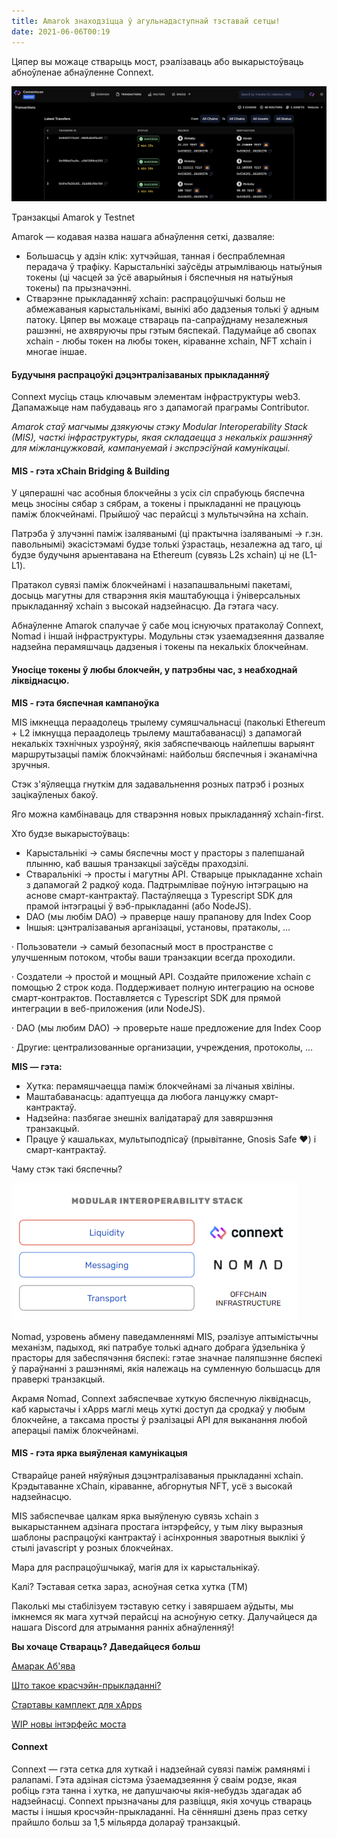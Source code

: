 ```yaml
---
title: Amarok знаходзіцца ў агульнадаступнай тэставай сетцы!
date: 2021-06-06T00:19
---
```

  

Цяпер вы можаце стварыць мост, рэалізаваць або выкарыстоўваць абноўленае абнаўленне Connext.


![](/blog/20/1.png)

Транзакцыі Amarok у Testnet

Amarok — кодавая назва нашага абнаўлення сеткі, дазваляе:

*   Большасць у адзін клік: хутчэйшая, танная і беспраблемная перадача ў трафіку. Карыстальнікі заўсёды атрымліваюць натыўныя токены (ці часцей за ўсё аварыйныя і бяспечныя ня натыўныя токены) па прызначэнні.
*   Стварэнне прыкладанняў xchain: распрацоўшчыкі больш не абмежаваныя карыстальнікамі, вынікі або дадзеныя толькі ў адным патоку. Цяпер вы можаце ствараць па-сапраўднаму незалежныя рашэнні, не ахвяруючы пры гэтым бяспекай. Падумайце аб свопах xchain - любы токен на любы токен, кіраванне xchain, NFT xchain і многае іншае.

#### Будучыня распрацоўкі дэцэнтралізаваных прыкладанняў

Connext мусіць стаць ключавым элементам інфраструктуры web3. Дапамажыце нам пабудаваць яго з дапамогай праграмы Contributor.

_Amarok стаў магчымы дзякуючы стэку Modular Interoperability Stack (MIS), часткі інфраструктуры, якая складаецца з некалькіх рашэнняў для міжланцужковай, кампануемай і экспрэсіўнай камунікацыі._

#### MIS - гэта xChain Bridging & Building

У цяперашні час асобныя блокчейны з усіх сіл спрабуюць бяспечна мець зносіны сябар з сябрам, а токены і прыкладанні не працуюць паміж блокчейнамі. Прыйшоў час перайсці з мультычэйна на xchain.

Патрэба ў злучэнні паміж ізаляванымі (ці практычна ізаляванымі → г.зн. павольнымі) экасістэмамі будзе толькі ўзрастаць, незалежна ад таго, ці будзе будучыня арыентавана на Ethereum (сувязь L2s xchain) ці не (L1-L1).

Пратакол сувязі паміж блокчейнамі і назапашвальнымі пакетамі, досыць магутны для стварэння якія маштабуюцца і ўніверсальных прыкладанняў xchain з высокай надзейнасцю. Да гэтага часу.

Абнаўленне Amarok спалучае ў сабе моц існуючых пратаколаў Connext, Nomad і іншай інфраструктуры. Модульны стэк узаемадзеяння дазваляе надзейна перамяшчаць дадзеныя і токены па некалькіх блокчейнам.

#### Уносіце токены ў любы блокчейн, у патрэбны час, з неабходнай ліквіднасцю.

**MIS - гэта бяспечная кампаноўка**

MIS імкнецца пераадолець трылему сумяшчальнасці (паколькі Ethereum + L2 імкнуцца пераадолець трылему маштабаванасці) з дапамогай некалькіх тэхнічных узроўняў, якія забяспечваюць найлепшы варыянт маршрутызацыі паміж блокчэйнамі: найбольш бяспечныя і эканамічна зручныя.

Стэк з'яўляецца гнуткім для задавальнення розных патрэб і розных зацікаўленых бакоў.

Яго можна камбінаваць для стварэння новых прыкладанняў xchain-first.

Хто будзе выкарыстоўваць:

*   Карыстальнікі → самы бяспечны мост у прасторы з палепшанай плынню, каб вашыя транзакцыі заўсёды праходзілі.
*   Стваральнікі → просты і магутны API. Стварыце прыкладанне xchain з дапамогай 2 радкоў кода. Падтрымлівае поўную інтэграцыю на аснове смарт-кантрактаў. Пастаўляецца з Typescript SDK для прамой інтэграцыі ў вэб-прыкладанні (або NodeJS).
*   DAO (мы любім DAO) → праверце нашу прапанову для Index Coop
*   Іншыя: цэнтралізаваныя арганізацыі, установы, пратаколы, …

· Пользователи → самый безопасный мост в пространстве с улучшенным потоком, чтобы ваши транзакции всегда проходили.

· Создатели → простой и мощный API. Создайте приложение xchain с помощью 2 строк кода. Поддерживает полную интеграцию на основе смарт-контрактов. Поставляется с Typescript SDK для прямой интеграции в веб-приложения (или NodeJS).

· DAO (мы любим DAO) → проверьте наше предложение для Index Coop

· Другие: централизованные организации, учреждения, протоколы, …

**MIS — гэта:**

*   Хутка: перамяшчаецца паміж блокчейнамі за лічаныя хвіліны.
*   Маштабаванасць: адаптуецца да любога ланцужку смарт-кантрактаў.
*   Надзейна: пазбягае знешніх валідатараў для завяршэння транзакцый.
*   Працуе ў кашальках, мультыподпісаў (прывітанне, Gnosis Safe ❤) і смарт-кантрактаў.

Чаму стэк такі бяспечны?

![](/blog/20/2.png)

Nomad, узровень абмену паведамленнямі MIS, рэалізуе аптымістычны механізм, падыход, які патрабуе толькі аднаго добрага ўдзельніка ў прасторы для забеспячэння бяспекі: гэтае значнае паляпшэнне бяспекі ў параўнанні з рашэннямі, якія належаць на сумленную большасць для праверкі транзакцый.

Акрамя Nomad, Connext забяспечвае хуткую бяспечную ліквіднасць, каб карыстачы і xApps маглі мець хуткі доступ да сродкаў у любым блокчейне, а таксама просты ў рэалізацыі API для выканання любой аперацыі паміж блокчейнамі.

#### MIS - гэта ярка выяўленая камунікацыя

Стварайце раней няўяўныя дэцэнтралізаваныя прыкладанні xchain. Крэдытаванне xChain, кіраванне, абгорнутыя NFT, усё з высокай надзейнасцю.

MIS забяспечвае цалкам ярка выяўленую сувязь xchain з выкарыстаннем адзінага простага інтэрфейсу, у тым ліку выразныя шаблоны распрацоўкі кантрактаў і асінхронныя зваротныя выклікі ў стылі javascript у розных блокчейнах.

Мара для распрацоўшчыкаў, магія для іх карыстальнікаў.

Калі? Тэставая сетка зараз, асноўная сетка хутка (TM)

Паколькі мы стабілізуем тэставую сетку і завяршаем аўдыты, мы імкнемся як мага хутчэй перайсці на асноўную сетку. Далучайцеся да нашага Discord для атрымання ранніх абнаўленняў!

  

**Вы хочаце Ствараць? Даведайцеся больш**

[Амарак Аб'ява](https://blog.connext.network/announcing-the-amarok-network-upgrade-5046317860a4)

[Што такое красчэйн-прыкладанні?](https://medium.com/@massimo.lomuscio/45cf2705d17e)

[Стартавы камплект для xApps](https://github.com/connext/xapp-starter)

[WIP новы інтэрфейс моста](https://amarok-testnet.coinhippo.io/)

  

#### Connext

Connext — гэта сетка для хуткай і надзейнай сувязі паміж рамянямі і ралапамі. Гэта адзіная сістэма ўзаемадзеяння ў сваім родзе, якая робіць гэта танна і хутка, не дапушчаючы якія-небудзь здагадак аб надзейнасці. Connext прызначаны для развіцця, якія хочуць ствараць масты і іншыя кросчэйн-прыкладанні. На сённяшні дзень праз сетку прайшло больш за 1,5 мільярда долараў транзакцый.
